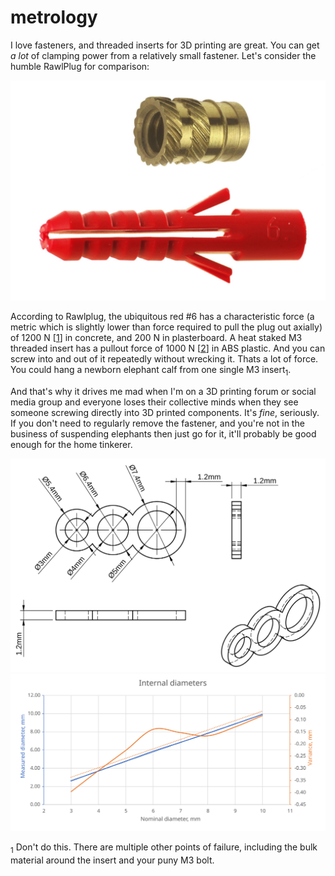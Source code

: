 # metrology
I love fasteners, and threaded inserts for 3D printing are great. You can get *a lot* of clamping power from a relatively small fastener. Let's consider the humble RawlPlug for comparison:

![fasteners](../images/fasteners.png)

According to Rawlplug, the ubiquitous red #6 has a characteristic force (a metric which is slightly lower than force required to pull the plug out axially) of 1200 N [[1]] in concrete, and 200 N in plasterboard. A heat staked M3 threaded insert has a pullout force of 1000 N [[2]] in ABS plastic. And you can screw into and out of it repeatedly without wrecking it. Thats a lot of force. You could hang a newborn elephant calf from one single M3 insert<sub>1</sub>.

And that's why it drives me mad when I'm on a 3D printing forum or social media group and everyone loses their collective minds when they see someone screwing directly into 3D printed components. It's *fine*, seriously. If you don't need to regularly remove the fastener, and you're not in the business of suspending elephants then just go for it, it'll probably be good enough for the home tinkerer.

![test sample](../images/metrology_1.svg)
![results](../images/metrology_2.svg)

[1]: https://www.rawlplug.co.uk/wp-content/uploads/2020/03/Rawlplug_catalogue_Specification_Design_Guide_2020_compressed.pdf#page135 "Specification & Design Guide, Rawlplug"

[2]: https://www.pemnet.com/fastening_products/pdf/sidata.pdf#page=16 "SI Threaded inserts for plastics"

<sub>1</sub> Don't do this. There are multiple other points of failure, including the bulk material around the insert and your puny M3 bolt.
